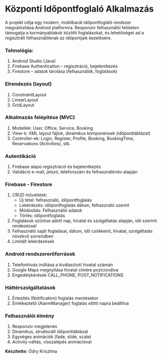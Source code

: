 # Központi Időpontfoglaló Alkalmazás

A projekt célja egy modern, mobilbarát időpontfoglaló rendszer megvalósítása Android platformra.
Responzív felhasználói felületen támogatja a kormányablakok közötti foglalásokat, 
és lehetőséget ad a regisztrált felhasználóknak az időpontjaik kezelésére.

### Tehnológia:
1. Android Studio (Java)
2. Firebase Authentication – regisztráció, bejelentkezés
3. Firestore – adatok tárolása (felhasználók, foglalások)

### Elrendezés (layout)
1. ConstraintLayout
2. LinearLayout
3. GridLayout

### Alkalmazás felépítése (MVC)
1. Modellek: User, Office, Service, Booking
2. View-k: XML layout fájlok, dinamikus komponensek (időponttáblázat)
3. Controller-ek: Login, Register, Profile, Booking, BookingTime, Reservations (Activities), stb.

### Autentikáció
1. Firebase alapú regisztráció és bejelentkezés
2. Validáció e-mail, jelszó, telefonszám és felhasználónév alapján

### Firebase - Firestore
1. CRUD műveletek:
    * Új tétel: felhasználó, időpontfoglalás
    * Lekérdezés: időpontfoglalás dátum, felhasználó szerint
    * Módosítás: Felhasználói adatok
    * Törlés: időpontfoglalás
3. Foglalások szűrése adott nap, hivatal és szolgáltatás alapján, idő szerinti rendezéssel
2. Felhasználó saját foglalásai, dátum, idő csökkenő, hivatal, szolgáltatás növekvő sorrendben
3. Limitált lekérdezések

### Android rendszererőforrások
1. Telefonhívás indítása a kiválasztott hivatal számán
2. Google Maps megnyitása hivatal címére pozicionálva
3. Engedélykérések CALL_PHONE, POST_NOTIFICATIONS

### Háttérszolgáltatások
1. Értesítés (Notification) foglalás mentésekor
2. Emlékeztető (AlarmManager) foglalás előtti napra beállítva

### Felhasználói élmény
1. Responzív megjelenés
2. Dinamikus, strukturált időponttáblázat
3. Egységes animációk (fade, slide, scale)
4. Activity-váltás, visszalépés animációval

**Készítette:** Ódry Krisztina
